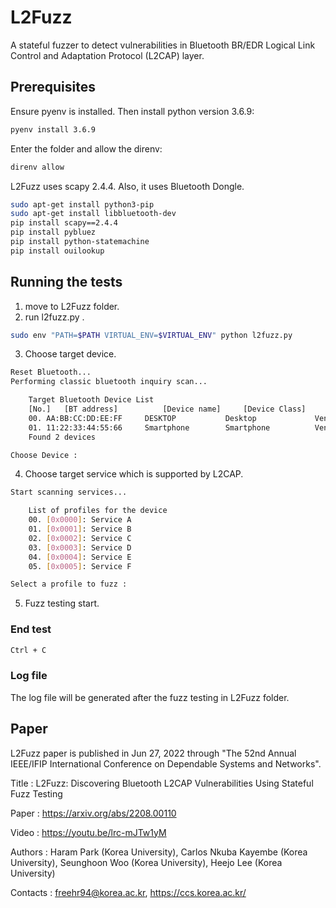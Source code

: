 # L2Fuzz

A stateful fuzzer to detect vulnerabilities in Bluetooth BR/EDR Logical Link Control and Adaptation Protocol (L2CAP) layer.

## Prerequisites

Ensure pyenv is installed. Then install python version 3.6.9:

```bash
pyenv install 3.6.9
```

Enter the folder and allow the direnv:

```bash
direnv allow
```

L2Fuzz uses scapy 2.4.4. Also, it uses Bluetooth Dongle.

```bash
sudo apt-get install python3-pip
sudo apt-get install libbluetooth-dev
pip install scapy==2.4.4
pip install pybluez
pip install python-statemachine
pip install ouilookup
```

## Running the tests

1. move to L2Fuzz folder.
2. run l2fuzz.py .

```bash
sudo env "PATH=$PATH VIRTUAL_ENV=$VIRTUAL_ENV" python l2fuzz.py
```

3. Choose target device.

```bash
Reset Bluetooth...
Performing classic bluetooth inquiry scan...

	Target Bluetooth Device List
	[No.]	[BT address]		  [Device name]		[Device Class]	  	[OUI]
	00.	AA:BB:CC:DD:EE:FF	  DESKTOP       	Desktop   	      	Vendor A
	01.	11:22:33:44:55:66	  Smartphone    	Smartphone	      	Vendor B
	Found 2 devices

Choose Device :
```

4. Choose target service which is supported by L2CAP.

```bash
Start scanning services...

	List of profiles for the device
	00. [0x0000]: Service A
	01. [0x0001]: Service B
	02. [0x0002]: Service C
	03. [0x0003]: Service D
	04. [0x0004]: Service E
	05. [0x0005]: Service F

Select a profile to fuzz :
```

5. Fuzz testing start.

### End test

```bash
Ctrl + C
```

### Log file

The log file will be generated after the fuzz testing in L2Fuzz folder.

## Paper

L2Fuzz paper is published in Jun 27, 2022 through "The 52nd Annual IEEE/IFIP International Conference on Dependable Systems and Networks".

Title : L2Fuzz: Discovering Bluetooth L2CAP Vulnerabilities Using Stateful Fuzz Testing

Paper : https://arxiv.org/abs/2208.00110

Video : https://youtu.be/lrc-mJTw1yM

Authors : Haram Park (Korea University), Carlos Nkuba Kayembe (Korea University), Seunghoon Woo (Korea University), Heejo Lee (Korea University)

Contacts : freehr94@korea.ac.kr, https://ccs.korea.ac.kr/
